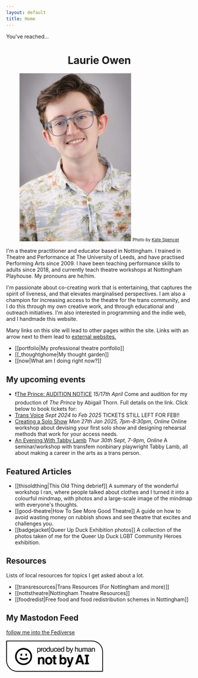 ```yaml
---
layout: default
title: Home
---
```

You've reached...<center>
# Laurie Owen 
 <img src="/assets/profilepic.jpg" alt="picture of Laurie, a smiling white guy with brown hair, glasses and a white and orange hawaiian shirt" style="max-width:60%;max-height:60%">
 <small>Photo by <a href="https://www.instagram.com/the.storytelling.walker/">Kate Spencer</a></small></center>



I'm a theatre practitioner and educator based in Nottingham. I trained in Theatre and Performance at The University of Leeds, and have practised Performing Arts since 2009. I have been teaching performance skills to adults since 2018, and currently teach theatre workshops at Nottingham Playhouse. My pronouns are he/him.

I'm passionate about co-creating work that is entertaining, that captures the spirit of liveness, and that elevates marginalised perspectives. I am also a champion for increasing access to the theatre for the trans community, and I do this through my own creative work, and through educational and outreach initiatives. I'm also interested in programming and the indie web, and I handmade this website.

Many links on this site will lead to other pages within the site.
Links with an arrow next to them lead to [external websites.](https://youtu.be/88et7YlmzTs?si=PoyWFpxD_HFToqvp)

- [[portfolio|My professional theatre portfolio]]
- [[_thoughtghome|My thought garden]]
- [[now|What am I doing right now?]]
## My upcoming events
- ❗[The Prince: AUDITION NOTICE](https://lacemarkettheatre.co.uk/LaceMarketTheatre.dll/WhatsOn?EventType=0&Event=6667559) *15/17th April* Come and audition for my production of *The Prince* by Abigail Thorn. Full details on the link.
Click below to book tickets for:
- [Trans Voice](https://nottinghamplayhouse.co.uk/project/monthly-trans-voice-workshops/) *Sept 2024 to Feb 2025* TICKETS STILL LEFT FOR FEB!!
- [Creating a Solo Show](https://www.eventbrite.co.uk/e/ignite-creating-a-solo-show-tickets-1079155235359?aff=oddtdtcreator&fbclid=IwY2xjawGj7kRleHRuA2FlbQIxMQABHRD1i7Mm5zKP0wnuTG7ObWxUs83osLByLxbLaQJ-qcF2IkEeUa2xfwYNdw_aem_3VVJBbLziwZ9nfHorkOKBA) *Mon 27th Jan 2025, 7pm-8:30pm, Online* Online workshop about devising your first solo show and designing rehearsal methods that work for your access needs.
- [An Evening With Tabby Lamb](https://www.ticketsource.co.uk/null/t-qjomnre) *Thur 30th Sept, 7-9pm, Online* A seminar/workshop with transfem nonbinary playwright Tabby Lamb, all about making a career in the arts as a trans person. 

## Featured Articles
- [[thisoldthing|This Old Thing debrief]] A summary of the wonderful workshop I ran, where people talked about clothes and I turned it into a colourful mindmap, with photos and a large-scale image of the mindmap with everyone's thoughts.
- [[good-theatre|How To See More Good Theatre]] A guide on how to avoid wasting money on rubbish shows and see theatre that excites and challenges you.
- [[badgejacket|Queer Up Duck Exhibition photos]] A collection of the photos taken of me for the Queer Up Duck LGBT Community Heroes exhibition.

## Resources
Lists of local resources for topics I get asked about a lot.
- [[transresources|Trans Resources (For Nottingham and more)]]
- [[nottstheatre|Nottingham Theatre Resources]]
- [[foodredist|Free food and food redistribution schemes in Nottingham]]

## My Mastodon Feed
<a class="mastodon-feed" href="https://zirk.us/@riewarden" data-toot-limit="3">follow me into the Fediverse</a>
<script type="module" src="https://esm.sh/emfed@1"> </script>
<div class="center">
 <a href="https://notbyai.fyi/"><img src="/assets/notai.png" alt="badge that indicates this content was not produced by AI" style="border-style:none;max-width:100%;text-align:center"> </a>
 </div>
   
   

  
